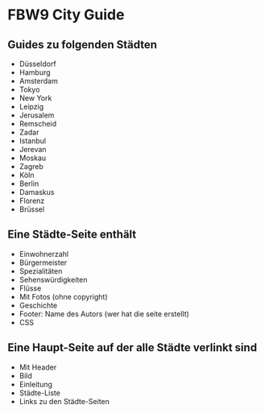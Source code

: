 FBW9 City Guide
===============

## Guides zu folgenden Städten
- Düsseldorf
- Hamburg
- Amsterdam
- Tokyo
- New York
- Leipzig
- Jerusalem
- Remscheid
- Zadar
- Istanbul
- Jerevan
- Moskau
- Zagreb
- Köln
- Berlin
- Damaskus
- Florenz
- Brüssel

## Eine Städte-Seite enthält
- Einwohnerzahl
- Bürgermeister
- Spezialitäten
- Sehenswürdigkeiten
- Flüsse
- Mit Fotos (ohne copyright)
- Geschichte
- Footer: Name des Autors (wer hat die seite erstellt)
- CSS

## Eine Haupt-Seite auf der alle Städte verlinkt sind
- Mit Header
- Bild
- Einleitung
- Städte-Liste
- Links zu den Städte-Seiten
